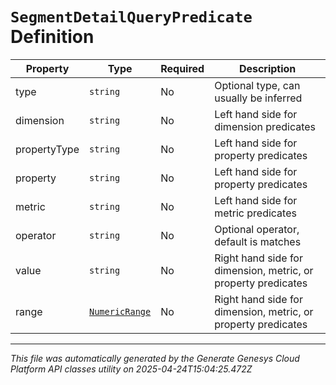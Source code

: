 # `SegmentDetailQueryPredicate` Definition

| Property | Type | Required | Description |
|----------|------|----------|-------------|
| type | `string` | No | Optional type, can usually be inferred |
| dimension | `string` | No | Left hand side for dimension predicates |
| propertyType | `string` | No | Left hand side for property predicates |
| property | `string` | No | Left hand side for property predicates |
| metric | `string` | No | Left hand side for metric predicates |
| operator | `string` | No | Optional operator, default is matches |
| value | `string` | No | Right hand side for dimension, metric, or property predicates |
| range | [`NumericRange`](numericrange-definition.md) | No | Right hand side for dimension, metric, or property predicates |

---

*This file was automatically generated by the Generate Genesys Cloud Platform API classes utility on 2025-04-24T15:04:25.472Z*